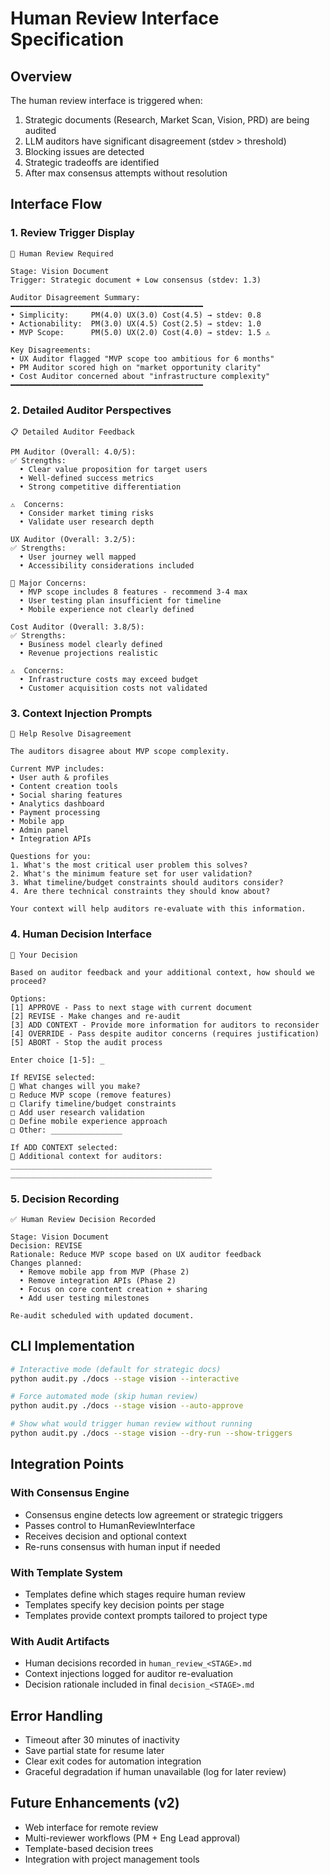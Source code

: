 # Human Review Interface Specification

## Overview

The human review interface is triggered when:

1. Strategic documents (Research, Market Scan, Vision, PRD) are being audited
2. LLM auditors have significant disagreement (stdev > threshold)
3. Blocking issues are detected
4. Strategic tradeoffs are identified
5. After max consensus attempts without resolution

## Interface Flow

### 1. Review Trigger Display

```
🚨 Human Review Required

Stage: Vision Document
Trigger: Strategic document + Low consensus (stdev: 1.3)

Auditor Disagreement Summary:
━━━━━━━━━━━━━━━━━━━━━━━━━━━━━━━━━━━━━━━━━━━
• Simplicity:     PM(4.0) UX(3.0) Cost(4.5) → stdev: 0.8
• Actionability:  PM(3.0) UX(4.5) Cost(2.5) → stdev: 1.0
• MVP Scope:      PM(5.0) UX(2.0) Cost(4.0) → stdev: 1.5 ⚠️

Key Disagreements:
• UX Auditor flagged "MVP scope too ambitious for 6 months"
• PM Auditor scored high on "market opportunity clarity"
• Cost Auditor concerned about "infrastructure complexity"
━━━━━━━━━━━━━━━━━━━━━━━━━━━━━━━━━━━━━━━━━━━
```

### 2. Detailed Auditor Perspectives

```
📋 Detailed Auditor Feedback

PM Auditor (Overall: 4.0/5):
✅ Strengths:
  • Clear value proposition for target users
  • Well-defined success metrics
  • Strong competitive differentiation

⚠️  Concerns:
  • Consider market timing risks
  • Validate user research depth

UX Auditor (Overall: 3.2/5):
✅ Strengths:
  • User journey well mapped
  • Accessibility considerations included

🚨 Major Concerns:
  • MVP scope includes 8 features - recommend 3-4 max
  • User testing plan insufficient for timeline
  • Mobile experience not clearly defined

Cost Auditor (Overall: 3.8/5):
✅ Strengths:
  • Business model clearly defined
  • Revenue projections realistic

⚠️  Concerns:
  • Infrastructure costs may exceed budget
  • Customer acquisition costs not validated
```

### 3. Context Injection Prompts

```
🤔 Help Resolve Disagreement

The auditors disagree about MVP scope complexity.

Current MVP includes:
• User auth & profiles
• Content creation tools
• Social sharing features
• Analytics dashboard
• Payment processing
• Mobile app
• Admin panel
• Integration APIs

Questions for you:
1. What's the most critical user problem this solves?
2. What's the minimum feature set for user validation?
3. What timeline/budget constraints should auditors consider?
4. Are there technical constraints they should know about?

Your context will help auditors re-evaluate with this information.
```

### 4. Human Decision Interface

```
🎯 Your Decision

Based on auditor feedback and your additional context, how should we proceed?

Options:
[1] APPROVE - Pass to next stage with current document
[2] REVISE - Make changes and re-audit
[3] ADD CONTEXT - Provide more information for auditors to reconsider
[4] OVERRIDE - Pass despite auditor concerns (requires justification)
[5] ABORT - Stop the audit process

Enter choice [1-5]: _

If REVISE selected:
📝 What changes will you make?
□ Reduce MVP scope (remove features)
□ Clarify timeline/budget constraints
□ Add user research validation
□ Define mobile experience approach
□ Other: ________________

If ADD CONTEXT selected:
💬 Additional context for auditors:
_____________________________________________
_____________________________________________
```

### 5. Decision Recording

```
✅ Human Review Decision Recorded

Stage: Vision Document
Decision: REVISE
Rationale: Reduce MVP scope based on UX auditor feedback
Changes planned:
  • Remove mobile app from MVP (Phase 2)
  • Remove integration APIs (Phase 2)
  • Focus on core content creation + sharing
  • Add user testing milestones

Re-audit scheduled with updated document.
```

## CLI Implementation

```bash
# Interactive mode (default for strategic docs)
python audit.py ./docs --stage vision --interactive

# Force automated mode (skip human review)
python audit.py ./docs --stage vision --auto-approve

# Show what would trigger human review without running
python audit.py ./docs --stage vision --dry-run --show-triggers
```

## Integration Points

### With Consensus Engine

- Consensus engine detects low agreement or strategic triggers
- Passes control to HumanReviewInterface
- Receives decision and optional context
- Re-runs consensus with human input if needed

### With Template System

- Templates define which stages require human review
- Templates specify key decision points per stage
- Templates provide context prompts tailored to project type

### With Audit Artifacts

- Human decisions recorded in `human_review_<STAGE>.md`
- Context injections logged for auditor re-evaluation
- Decision rationale included in final `decision_<STAGE>.md`

## Error Handling

- Timeout after 30 minutes of inactivity
- Save partial state for resume later
- Clear exit codes for automation integration
- Graceful degradation if human unavailable (log for later review)

## Future Enhancements (v2)

- Web interface for remote review
- Multi-reviewer workflows (PM + Eng Lead approval)
- Template-based decision trees
- Integration with project management tools
